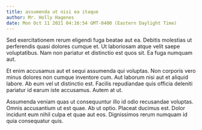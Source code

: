 ```yaml
---
title: assumenda ut nisi ea itaque
author: Mr. Holly Hagenes
date: Mon Oct 11 2021 04:16:54 GMT-0400 (Eastern Daylight Time)
---
```

Sed exercitationem rerum eligendi fuga beatae aut ea. Debitis molestias ut perferendis quasi dolores cumque et. Ut laboriosam atque velit saepe voluptatibus. Nam non pariatur et distinctio est quos sit. Ea fuga numquam aut.

 Et enim accusamus aut et sequi assumenda qui voluptas. Non corporis vero minus dolores non cumque inventore cum. Aut laborum nisi aut et aliquid labore. Ab eum vel ut distinctio est. Facilis repudiandae quis officia deleniti pariatur id earum iste accusamus. Autem at ut.

 Assumenda veniam quas ut consequuntur illo id odio recusandae voluptas. Omnis accusantium ut est quae. Ab ut optio. Placeat ducimus est. Dolor incidunt eum nihil culpa et quae aut eos. Dignissimos rerum numquam id quia consequatur quis.